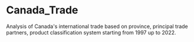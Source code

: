 # Canada_Trade
Analysis of Canada's international trade based on province, principal trade partners, product classification system starting from 1997 up to 2022.
